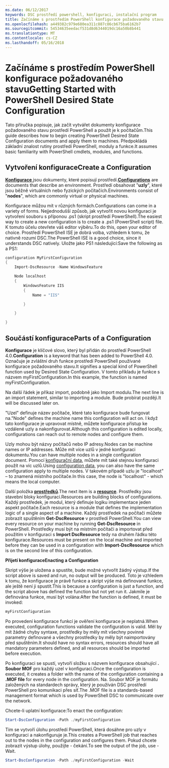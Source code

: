 ```yaml
---
ms.date: 06/12/2017
keywords: DSC prostředí powershell, konfiguraci, instalační program
title: Začínáme s prostředím PowerShell konfigurace požadovaného stavu
ms.openlocfilehash: a449382c979e680ea311c887c86cb675ba6162b7
ms.sourcegitcommit: 54534635eedacf531d8d6344019dc16a50b8b441
ms.translationtype: MT
ms.contentlocale: cs-CZ
ms.lasthandoff: 05/16/2018
---
```

# <a name="getting-started-with-powershell-desired-state-configuration"></a><span data-ttu-id="99c1f-103">Začínáme s prostředím PowerShell konfigurace požadovaného stavu</span><span class="sxs-lookup"><span data-stu-id="99c1f-103">Getting Started with PowerShell Desired State Configuration</span></span> #

<span data-ttu-id="99c1f-104">Tato příručka popisuje, jak začít vytvářet dokumenty konfigurace požadovaného stavu prostředí PowerShell a použít je k počítačům.</span><span class="sxs-lookup"><span data-stu-id="99c1f-104">This guide describes how to begin creating PowerShell Desired State Configuration documents and apply them to machines.</span></span> <span data-ttu-id="99c1f-105">Předpokládá základní znalost rutiny prostředí PowerShell, moduly a funkce.</span><span class="sxs-lookup"><span data-stu-id="99c1f-105">It assumes basic familiarity with PowerShell cmdlets, modules, and functions.</span></span>


## <a name="create-a-configuration"></a><span data-ttu-id="99c1f-106">Vytvoření konfigurace</span><span class="sxs-lookup"><span data-stu-id="99c1f-106">Create a Configuration</span></span> ##

<span data-ttu-id="99c1f-107">[**Konfigurace** ](https://msdn.microsoft.com/powershell/dsc/configurations) jsou dokumenty, které popisují prostředí.</span><span class="sxs-lookup"><span data-stu-id="99c1f-107">[**Configurations**](https://msdn.microsoft.com/powershell/dsc/configurations) are documents that describe an environment.</span></span> <span data-ttu-id="99c1f-108">Prostředí obsahovat "**uzly**", které jsou běžně virtuálních nebo fyzických počítačích.</span><span class="sxs-lookup"><span data-stu-id="99c1f-108">Environments consist of "**nodes**", which are commonly virtual or physical machines.</span></span>

<span data-ttu-id="99c1f-109">Konfigurace můžou mít v různých formách.</span><span class="sxs-lookup"><span data-stu-id="99c1f-109">Configurations can come in a variety of forms.</span></span> <span data-ttu-id="99c1f-110">Nejjednodušší způsob, jak vytvořit novou konfiguraci je vytvoření souboru s příponou .ps1 (skript prostředí PowerShell).</span><span class="sxs-lookup"><span data-stu-id="99c1f-110">The easiest way to create a new configuration is to create a .ps1 (PowerShell script) file.</span></span> <span data-ttu-id="99c1f-111">K tomuto účelu otevřete váš editor výběru.</span><span class="sxs-lookup"><span data-stu-id="99c1f-111">To do this, open your editor of choice.</span></span> <span data-ttu-id="99c1f-112">Prostředí PowerShell ISE je dobrá volba, vzhledem k tomu, že nativně rozumí DSC.</span><span class="sxs-lookup"><span data-stu-id="99c1f-112">The PowerShell ISE is a good choice, since it understands DSC natively.</span></span> <span data-ttu-id="99c1f-113">Uložte jako PS1 následující:</span><span class="sxs-lookup"><span data-stu-id="99c1f-113">Save the following as a PS1:</span></span>

```powershell
configuration MyFirstConfiguration
{
    Import-DscResource -Name WindowsFeature

    Node localhost
    {
        WindowsFeature IIS
        {
            Name = "IIS"

        }

    }

}
```
## <a name="parts-of-a-configuration"></a><span data-ttu-id="99c1f-114">Součástí konfigurace</span><span class="sxs-lookup"><span data-stu-id="99c1f-114">Parts of a Configuration</span></span> ##
<span data-ttu-id="99c1f-115">**Konfigurace** je klíčové slovo, který byl přidán do prostředí PowerShell 4.0.</span><span class="sxs-lookup"><span data-stu-id="99c1f-115">**Configuration** is a keyword that has been added to PowerShell 4.0.</span></span> <span data-ttu-id="99c1f-116">Označuje je zvláštní druh funkce prostředí PowerShell používané konfigurace požadovaného stavu.</span><span class="sxs-lookup"><span data-stu-id="99c1f-116">It signifies a special kind of PowerShell function used by Desired State Configuration.</span></span> <span data-ttu-id="99c1f-117">V tomto příkladu je funkce s názvem myFirstConfiguration.</span><span class="sxs-lookup"><span data-stu-id="99c1f-117">In this example, the function is named myFirstConfiguration.</span></span>

<span data-ttu-id="99c1f-118">Na další řádek je příkaz import, podobně jako Import modulu.</span><span class="sxs-lookup"><span data-stu-id="99c1f-118">The next line is an import statement, similar to importing a module.</span></span> <span data-ttu-id="99c1f-119">Bude probírat později.</span><span class="sxs-lookup"><span data-stu-id="99c1f-119">It will be discussed later on.</span></span>

<span data-ttu-id="99c1f-120">"Uzel" definuje název počítače, které tato konfigurace bude fungovat na.</span><span class="sxs-lookup"><span data-stu-id="99c1f-120">"Node" defines the machine name this configuration will act on.</span></span> <span data-ttu-id="99c1f-121">I když tato konfigurace je upravovat místně, můžete konfigurace přístup ke vzdálené uzly a nakonfigurovat.</span><span class="sxs-lookup"><span data-stu-id="99c1f-121">Although this configuration is edited locally, configurations can reach out to remote nodes and configure them.</span></span>

<span data-ttu-id="99c1f-122">Uzly mohou být názvy počítačů nebo IP adresy.</span><span class="sxs-lookup"><span data-stu-id="99c1f-122">Nodes can be machine names or IP addresses.</span></span> <span data-ttu-id="99c1f-123">Může mít více uzlů v jedné konfiguraci dokumentu.</span><span class="sxs-lookup"><span data-stu-id="99c1f-123">You can have multiple nodes in a single configuration document.</span></span> <span data-ttu-id="99c1f-124">Pomocí [konfigurační data](https://msdn.microsoft.com/powershell/dsc/configdata), můžete mít také stejnou konfiguraci použít na víc uzlů.</span><span class="sxs-lookup"><span data-stu-id="99c1f-124">Using [configuration data](https://msdn.microsoft.com/powershell/dsc/configdata), you can also have the same configuration apply to multiple nodes.</span></span> <span data-ttu-id="99c1f-125">V takovém případě uzlu je "localhost" – to znamená místního počítače.</span><span class="sxs-lookup"><span data-stu-id="99c1f-125">In this case, the node is "localhost" - which means the local computer.</span></span>

<span data-ttu-id="99c1f-126">Další položka [ **prostředků**](https://msdn.microsoft.com/powershell/dsc/resources).</span><span class="sxs-lookup"><span data-stu-id="99c1f-126">The next item is a [**resource**](https://msdn.microsoft.com/powershell/dsc/resources).</span></span> <span data-ttu-id="99c1f-127">Prostředky jsou stavební bloky konfigurací.</span><span class="sxs-lookup"><span data-stu-id="99c1f-127">Resources are building blocks of configurations.</span></span> <span data-ttu-id="99c1f-128">Každý prostředek, je modul, který definuje logiku implementace jeden aspekt počítače.</span><span class="sxs-lookup"><span data-stu-id="99c1f-128">Each resource is a module that defines the implementation logic of a single aspect of a machine.</span></span> <span data-ttu-id="99c1f-129">Každý prostředek na počítači můžete zobrazit spuštěním **Get-DscResource** v prostředí PowerShell.</span><span class="sxs-lookup"><span data-stu-id="99c1f-129">You can view every resource on your machine by running **Get-DscResource** in PowerShell.</span></span> <span data-ttu-id="99c1f-130">Prostředky musí být na místním počítači a importovat před použitím v konfiguraci s **Import DscResource** tedy na druhém řádku této konfigurace.</span><span class="sxs-lookup"><span data-stu-id="99c1f-130">Resources must be present on the local machine and imported before they can be used in a configuration with **Import-DscResource** which is on the second line of this configuration.</span></span>

<span data-ttu-id="99c1f-131">**Přijetí konfigurace**</span><span class="sxs-lookup"><span data-stu-id="99c1f-131">**Enacting a Configuration**</span></span>

<span data-ttu-id="99c1f-132">Skript výše je uložena a spustíte, bude možné vytvořit žádný výstup.</span><span class="sxs-lookup"><span data-stu-id="99c1f-132">If the script above is saved and run, no output will be produced.</span></span> <span data-ttu-id="99c1f-133">Toto je vzhledem k tomu, že konfigurace je právě funkce a skript výše má definované funkce, ale ještě není ji spustit.</span><span class="sxs-lookup"><span data-stu-id="99c1f-133">This is because a configuration is just a function, and the script above has defined the function but not yet run it.</span></span> <span data-ttu-id="99c1f-134">Jakmile je definována funkce, musí být volána:</span><span class="sxs-lookup"><span data-stu-id="99c1f-134">After the function is defined, it must be invoked:</span></span>
```powershell
myFirstConfiguration
```

<span data-ttu-id="99c1f-135">Po provedení konfigurace funkcí je ověření konfigurace je neplatná.</span><span class="sxs-lookup"><span data-stu-id="99c1f-135">When executed, configuration functions validate the configuration is valid.</span></span> <span data-ttu-id="99c1f-136">Měl by mít žádné chyby syntaxe, prostředky by měly mít všechny povinné parametry definované a všechny prostředky by měly být naimportovány před spuštěním.</span><span class="sxs-lookup"><span data-stu-id="99c1f-136">It should have no syntax errors, resources should have all mandatory parameters defined, and all resources should be imported before execution.</span></span>

<span data-ttu-id="99c1f-137">Po konfiguraci se spustí, vytvoří složku s názvem konfigurace obsahující **. Soubor MOF** pro každý uzel v konfiguraci.</span><span class="sxs-lookup"><span data-stu-id="99c1f-137">Once the configuration is executed, it creates a folder with the name of the configuration containing a **.MOF file** for every node in the configuration.</span></span> <span data-ttu-id="99c1f-138">Na. Soubor MOF je formátu založených na standardech správy, který je používán DSC prostředí PowerShell pro komunikaci přes síť.</span><span class="sxs-lookup"><span data-stu-id="99c1f-138">The .MOF file is a standards-based management format which is used by PowerShell DSC to communicate over the network.</span></span>

<span data-ttu-id="99c1f-139">Chcete-li uplatní konfigurace:</span><span class="sxs-lookup"><span data-stu-id="99c1f-139">To enact the configuration:</span></span>
```powershell
Start-DscConfiguration -Path ./myFirstConfiguration
```
<span data-ttu-id="99c1f-140">Tím se vytvoří úlohu prostředí PowerShell, která dosáhne pro uzly v konfiguraci a nakonfiguruje je.</span><span class="sxs-lookup"><span data-stu-id="99c1f-140">This creates a PowerShell job that reaches out to the nodes in the configuration and configures them.</span></span> <span data-ttu-id="99c1f-141">Pokud chcete zobrazit výstup úlohy, použijte - čekání.</span><span class="sxs-lookup"><span data-stu-id="99c1f-141">To see the output of the job, use -Wait.</span></span>
```powershell
Start-DscConfiguration -Path ./myFirstConfiguration -Wait
```
